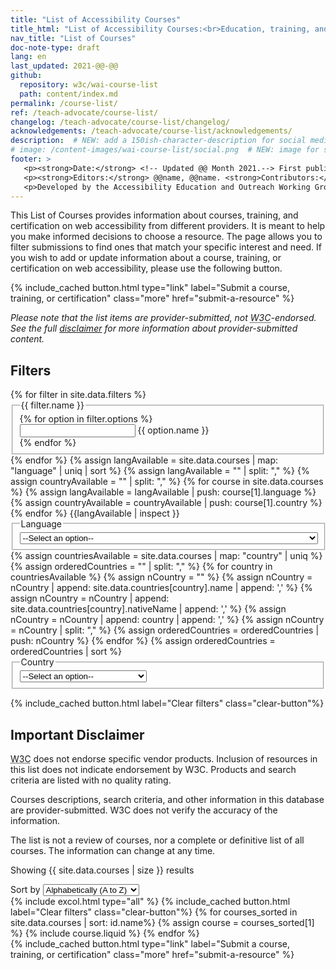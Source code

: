 ```yaml
---
title: "List of Accessibility Courses"
title_html: "List of Accessibility Courses:<br>Education, training, and certification" 
nav_title: "List of Courses"
doc-note-type: draft
lang: en
last_updated: 2021-@@-@@
github:
  repository: w3c/wai-course-list
  path: content/index.md
permalink: /course-list/
ref: /teach-advocate/course-list/
changelog: /teach-advocate/course-list/changelog/
acknowledgements: /teach-advocate/course-list/acknowledgements/
description:  # NEW: add a 150ish-character-description for social media   # translate the description
# image: /content-images/wai-course-list/social.png  # NEW: image for social media (leave commented out if we don't have a specific one for this reource)
footer: >
   <p><strong>Date:</strong> <!-- Updated @@ Month 2021.--> First published Month 20@@. CHANGELOG.</p>
   <p><strong>Editors:</strong> @@name, @@name. <strong>Contributors:</strong> @@name, @@name, and <a href="https://www.w3.org/groups/wg/eowg/participants">participants of the EOWG</a>. ACKNOWLEDGEMENTS lists contributors and credits.</p>
   <p>Developed by the Accessibility Education and Outreach Working Group (<a href="http://www.w3.org/WAI/EO/">EOWG</a>). Developed as part of the <a href="https://www.w3.org/WAI/about/projects/wai-coop/">WAI-CooP project</a>, co-funded by the European Commission.</p>
---
```


<style> 
{% include css/styles.css %}
</style>
<div class="header-sup">
    <p>This List of Courses provides information about courses, training, and certification on web accessibility from different providers. It is meant to help you make informed decisions to choose a resource. The page allows you to filter submissions to find ones that match your specific interest and need. If you wish to add or update information about a course, training, or certification on web accessibility, please use the following button.</p>
    {% include_cached button.html type="link" label="Submit a course, training, or certification" class="more" href="submit-a-resource" %}
    <p><em>Please note that the list items are provider-submitted, not <abbr title="World Wide Web Consortium">W3C</abbr>-endorsed. See the full <a href="#disclaimer">disclaimer</a> for more information about provider-submitted content.
    </em></p>
</div>
<div id="app">
    <div id="left-col" class="courses-filters">
        <form data-filter-form action="...">
            <h2>Filters</h2>
            {% for filter in site.data.filters %}
            <fieldset id="{{ filter.id }}">
                <legend class="label">{{ filter.name }}</legend>
                {% for option in filter.options %}
                <div class="filter-options field">
                    <input type="{{ filter.type }}" id="filter-{{ option.id }}" name="{{ option.id }}">
                    <label for="filter-{{ option.id }}">{{ option.name }}</label>
                </div>
                {% endfor %}
            </fieldset>
            {% endfor %}
            {% assign langAvailable = site.data.courses | map: "language" | uniq | sort %}
            {% assign langAvailable = "" | split: "," %}
            {% assign countryAvailable = "" | split: "," %}
            {% for course in site.data.courses %}
                {% assign langAvailable = langAvailable | push: course[1].language %} 
                {% assign countryAvailable = countryAvailable | push: course[1].country %} 
            {% endfor %}
            {{langAvailable | inspect }}
            <fieldset id="language-filter">
                <legend>Language</legend>
                <div class="filter-options field">
                    <select name="language" id="language">
                        <option value="">--Select an option--</option>
                        {% for language in langAvailable %}
                        <option value="{{ language }}">{{ site.data.lang[language].name }} ({{
                            site.data.lang[language].nativeName}})</option>
                        {% endfor %}
                    </select>
                </div>
            </fieldset>
            {% assign countriesAvailable = site.data.courses | map: "country" | uniq %}
            {% assign orderedCountries = "" | split: "," %}
            {% for country in countriesAvailable %}
                {% assign nCountry = "" %}
                {% assign nCountry =  nCountry | append: site.data.countries[country].name | append: ',' %} 
                {% assign nCountry =  nCountry | append: site.data.countries[country].nativeName | append: ',' %} 
                {% assign nCountry =  nCountry | append: country | append: ',' %} 
                {% assign nCountry =  nCountry | split: "," %}  
                {% assign orderedCountries = orderedCountries | push: nCountry %}
            {% endfor %}
            {% assign orderedCountries = orderedCountries | sort %}
            <fieldset id="contry-filter">
                <legend>Country</legend>
                <div class="filter-options field">
                    <select name="country" id="country">
                        <option value="">--Select an option--</option>
                        {% for country in orderedCountries %}
                        <option value="{{ country[2] }}">{{ country[0] }} ({{ country[1] }})</option>
                        {% endfor %}
                    </select>
                </div>
            </fieldset>
        </form>
        {% include_cached button.html label="Clear filters" class="clear-button"%}
        <div id="disclaimer">
            <h2>Important Disclaimer</h2>
            <p><abbr title="World Wide Web Consortium">W3C</abbr> does not endorse specific vendor products. Inclusion of resources in this list does not indicate endorsement by W3C. Products and search criteria are listed with no quality rating.</p>
            <p>Courses descriptions, search criteria, and other information in this database are provider-submitted. W3C does not verify the accuracy of the information.</p>
            <p>The list is not a review of courses, nor a complete or definitive list of all courses. The information can change at any time.</p>
        </div>
    </div>
    <div id="courses-list">
        <span id="status">
            <p id="total-courses">Showing {{ site.data.courses | size }} results</p>
        </span>
        <div class="field" class="sort-by">
            <label for="select">Sort by</label>
            <select id="select">
                <option selected="selected">Alphabetically (A to Z)</option>
                <option>Most recently updated</option>
            </select>
        </div>        
        {% include excol.html type="all" %}
        {% include_cached button.html label="Clear filters" class="clear-button"%}
        {% for courses_sorted in site.data.courses | sort: id.name%}
        {% assign course = courses_sorted[1] %} 
            {% include course.liquid %}
        {% endfor %}    
    </div>
    
</div>
<div class="button-submit-end">
    {% include_cached button.html type="link" label="Submit a course, training, or certification" class="more" href="submit-a-resource" %}  
</div>

<script>
{% include js/courses.js %}
</script>